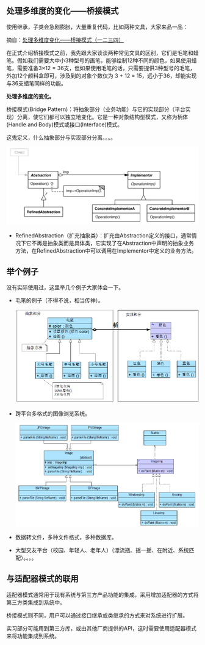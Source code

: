## 处理多维度的变化——桥接模式

使用继承，子类会急剧膨胀，大量重复代码，比如两种文具，大家来品一品：

摘自：[处理多维度变化——桥接模式（一二三四）](<https://blog.csdn.net/lovelion/article/details/7464183> )

在正式介绍桥接模式之前，我先跟大家谈谈两种常见文具的区别，它们是毛笔和蜡笔。假如我们需要大中小3种型号的画笔，能够绘制12种不同的颜色，如果使用蜡笔，需要准备3×12 = 36支，但如果使用毛笔的话，只需要提供3种型号的毛笔，外加12个颜料盒即可，涉及到的对象个数仅为 3 + 12 = 15，远小于36，却能实现与36支蜡笔同样的功能。

**处理多维度的变化。**

桥接模式(Bridge Pattern)：将抽象部分（业务功能）与它的实现部分（平台实现）分离，使它们都可以独立地变化。它是一种对象结构型模式，又称为柄体(Handle and Body)模式或接口(Interface)模式。

这鬼定义，什么抽象部分与实现部分分离。。。。

![1572839662798](assets/1572839662798.png)

+ RefinedAbstraction（扩充抽象类）：扩充由Abstraction定义的接口，通常情况下它不再是抽象类而是具体类，它实现了在Abstraction中声明的抽象业务方法，在RefinedAbstraction中可以调用在Implementor中定义的业务方法。 



## 举个例子

没有实际使用过，这里举几个例子大家体会一下。

+ 毛笔的例子（不得不说，相当传神）。

  ![1572840542876](assets/1572840542876.png)

+ 跨平台多格式的图像浏览系统。 

  ![1572840661081](assets/1572840661081.png)

+ 数据转文件，多种文件格式，多种数据库。

+ 大型交友平台（校园、年轻人、老年人）（漂流瓶、摇一摇、在附近、系统匹配）。。。。

## 与适配器模式的联用

适配器模式通常用于现有系统与第三方产品功能的集成，采用增加适配器的方式将第三方类集成到系统中。 

桥接模式则不同，用户可以通过接口继承或类继承的方式来对系统进行扩展。 

实习部分可能用到第三方库，或由其他厂商提供的API，这时需要使用适配器模式来将功能集成到系统。